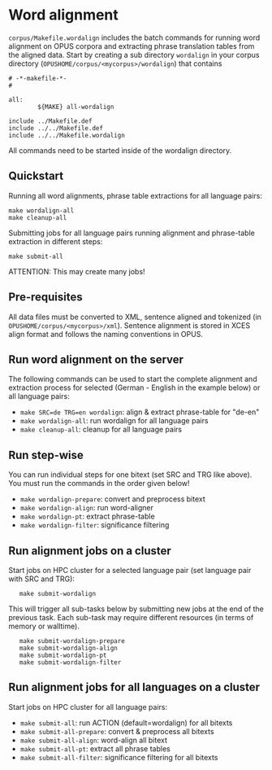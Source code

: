 
# Word alignment


`corpus/Makefile.wordalign` includes the batch commands for running word alignment on OPUS corpora and extracting phrase translation tables from the aligned data. Start by creating a sub directory `wordalign` in your corpus directory (`OPUSHOME/corpus/<mycorpus>/wordalign`) that contains

```
# -*-makefile-*-
#

all:
        ${MAKE} all-wordalign

include ../Makefile.def
include ../../Makefile.def
include ../../Makefile.wordalign
```

All commands need to be started inside of the wordalign directory.


## Quickstart

Running all word alignments, phrase table extractions for all language pairs:

```
make wordalign-all
make cleanup-all
```

Submitting jobs for all language pairs running alignment and phrase-table extraction in different steps:

```
make submit-all
```

ATTENTION: This may create many jobs!



## Pre-requisites

All data files must be converted to XML, sentence aligned and tokenized (in `OPUSHOME/corpus/<mycorpus>/xml`). Sentence alignment is stored in XCES align format and follows the naming conventions in OPUS.



## Run word alignment on the server


The following commands can be used to start the complete alignment and extraction process for selected (German - English in the example below) or all language pairs:


* `make SRC=de TRG=en wordalign`: align & extract phrase-table for "de-en" 
* `make wordalign-all`:           run wordalign for all language pairs
* `make cleanup-all`:             cleanup for all language pairs



## Run step-wise

You can run individual steps for one bitext (set SRC and TRG like above). You must run the commands in the order given below!


* `make wordalign-prepare`:  convert and preprocess bitext
* `make wordalign-align`:    run word-aligner
* `make wordalign-pt`:       extract phrase-table
* `make wordalign-filter`:   significance filtering



## Run alignment jobs on a cluster

Start jobs on HPC cluster for a selected language pair (set language pair with SRC and TRG):

```
   make submit-wordalign
```

This will trigger all sub-tasks below by submitting new jobs
at the end of the previous task. Each sub-task may require 
different resources (in terms of memory or walltime).

```
   make submit-wordalign-prepare
   make submit-wordalign-align
   make submit-wordalign-pt
   make submit-wordalign-filter
```

## Run alignment jobs for all languages on a cluster


Start jobs on HPC cluster for all language pairs:


* `make submit-all`:         run ACTION (default=wordalign) for all bitexts
* `make submit-all-prepare`: convert & preprocess all bitexts
* `make submit-all-align`:   word-align all bitext
* `make submit-all-pt`:      extract all phrase tables
* `make submit-all-filter`:  significance filtering for all bitexts
